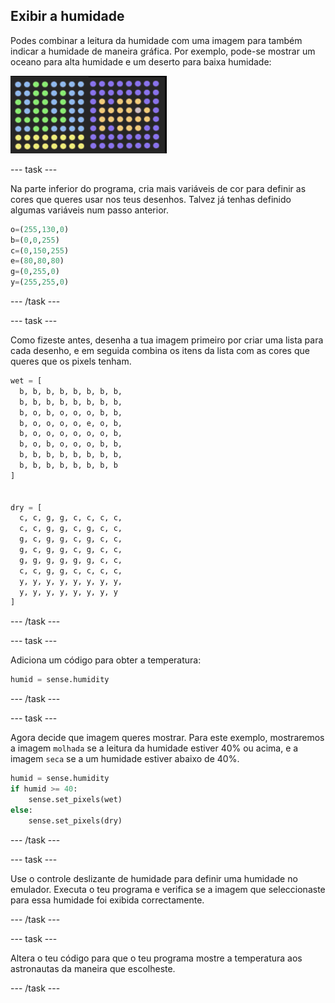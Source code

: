 ## Exibir a humidade

Podes combinar a leitura da humidade com uma imagem para também indicar a humidade de maneira gráfica. Por exemplo, pode-se mostrar um oceano para alta humidade e um deserto para baixa humidade:

![Quente e frio](images/wet-dry.png)

\--- task \---

Na parte inferior do programa, cria mais variáveis ​​de cor para definir as cores que queres usar nos teus desenhos. Talvez já tenhas definido algumas variáveis num passo anterior.

```python
o=(255,130,0)
b=(0,0,255)
c=(0,150,255)
e=(80,80,80)
g=(0,255,0)
y=(255,255,0)
```

\--- /task \---

\--- task \---

Como fizeste antes, desenha a tua imagem primeiro por criar uma lista para cada desenho, e em seguida combina os itens da lista com as cores que queres que os pixels tenham.

```python
wet = [
  b, b, b, b, b, b, b, b,
  b, b, b, b, b, b, b, b,
  b, o, b, o, o, o, b, b,
  b, o, o, o, o, e, o, b,
  b, o, o, o, o, o, o, b,
  b, o, b, o, o, o, b, b,
  b, b, b, b, b, b, b, b,
  b, b, b, b, b, b, b, b
]


dry = [
  c, c, g, g, c, c, c, c,
  c, c, g, g, c, g, c, c,
  g, c, g, g, c, g, c, c,
  g, c, g, g, c, g, c, c,
  g, g, g, g, g, g, c, c,
  c, c, g, g, c, c, c, c,
  y, y, y, y, y, y, y, y,
  y, y, y, y, y, y, y, y
]
```

\--- /task \---

\--- task \---

Adiciona um código para obter a temperatura:

```python
humid = sense.humidity
```

\--- /task \---

\--- task \---

Agora decide que imagem queres mostrar. Para este exemplo, mostraremos a imagem `molhada` se a leitura da humidade estiver 40% ou acima, e a imagem `seca` se a um humidade estiver abaixo de 40%.

```python
humid = sense.humidity
if humid >= 40:
    sense.set_pixels(wet)
else:
    sense.set_pixels(dry)
```

\--- /task \---

\--- task \---

Use o controle deslizante de humidade para definir uma humidade no emulador. Executa o teu programa e verifica se a imagem que seleccionaste para essa humidade foi exibida correctamente.

\--- /task \---

\--- task \---

Altera o teu código para que o teu programa mostre a temperatura aos astronautas da maneira que escolheste.

\--- /task \---